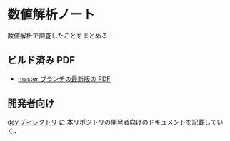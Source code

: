 # 数値解析ノート

数値解析で調査したことをまとめる．

## ビルド済み PDF

- [master ブランチの最新版の PDF](https://numanalnote.musicscience37.com/numerical-analysis-note.pdf)

## 開発者向け

[dev ディレクトリ](./dev/index.md) に
本リポジトリの開発者向けのドキュメントを記載していく．
